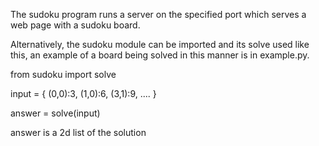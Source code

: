 

The sudoku program runs a server on the specified port which serves a web page with a sudoku board.

Alternatively, the sudoku module can be imported and its solve used like this, an example of a board being solved in this manner is in example.py.

from sudoku import solve

input = {
	(0,0):3,
	(1,0):6,
	(3,1):9,
	....
}

answer = solve(input)

answer is a 2d list of the solution
